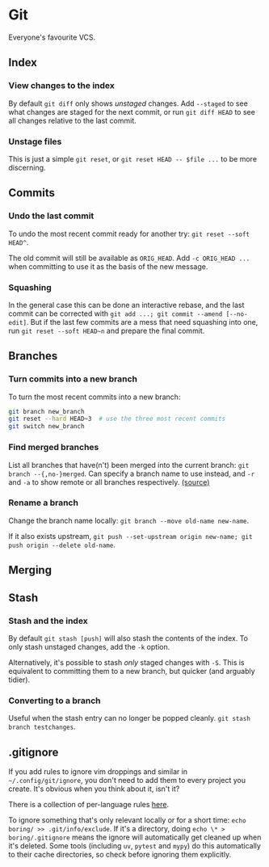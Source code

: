 # Git

Everyone's favourite VCS.

## Index

### View changes to the index

By default `git diff` only shows *unstaged* changes.
Add `--staged` to see what changes are staged for the next commit, or run `git diff HEAD` to see all changes relative to the last commit.

### Unstage files

This is just a simple `git reset`, or `git reset HEAD -- $file ...` to be more discerning.

## Commits

### Undo the last commit

To undo the most recent commit ready for another try: `git reset --soft HEAD^`.

The old commit will still be available as `ORIG_HEAD`.
Add `-c ORIG_HEAD ...` when committing to use it as the basis of the new message.

### Squashing

In the general case this can be done an interactive rebase, and the last commit can be corrected with `git add ...; git commit --amend [--no-edit]`.
But if the last few commits are a mess that need squashing into one, run `git reset --soft HEAD~n` and prepare the final commit.

## Branches

### Turn commits into a new branch

To turn the most recent commits into a new branch:

```sh
git branch new_branch
git reset --hard HEAD~3  # use the three most recent commits
git switch new_branch
```

### Find merged branches

List all branches that have(n't) been merged into the current branch: `git branch --{,no-}merged`.
Can specify a branch name to use instead, and `-r` and `-a` to show remote or all branches respectively.
[(source)](https://stackoverflow.com/questions/226976/how-can-i-know-if-a-branch-has-been-already-merged-into-master)

### Rename a branch

Change the branch name locally: `git branch --move old-name new-name`.

If it also exists upstream, `git push --set-upstream origin new-name; git push origin --delete old-name`.

## Merging

## Stash

### Stash and the index

By default `git stash [push]` will also stash the contents of the index.
To only stash unstaged changes, add the `-k` option.

Alternatively, it's possible to stash *only* staged changes with `-S`.
This is equivalent to committing them to a new branch, but quicker (and arguably tidier).

### Converting to a branch

Useful when the stash entry can no longer be popped cleanly. `git stash branch testchanges`.

## .gitignore

If you add rules to ignore vim droppings and similar in `~/.config/git/ignore`, you don't need to add them to every project you create.
It's obvious when you think about it, isn't it?

There is a collection of per-language rules [here](https://github.com/github/gitignore).

To ignore something that's only relevant locally or for a short time: `echo boring/ >> .git/info/exclude`.
If it's a directory, doing `echo \* > boring/.gitignore` means the ignore will automatically get cleaned up when it's deleted.
Some tools (including `uv`, `pytest` and `mypy`) do this automatically to their cache directories, so check before ignoring them explicitly.
